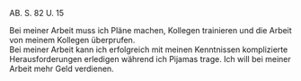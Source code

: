 AB. S. 82 U. 15  

Bei meiner Arbeit muss ich Pläne machen, Kollegen trainieren und die Arbeit von meinem Kollegen überprufen.  
Bei meiner Arbeit kann ich erfolgreich mit meinen Kenntnissen komplizierte Herausforderungen erledigen während ich Pijamas trage.
Ich will bei meiner Arbeit mehr Geld verdienen. 

